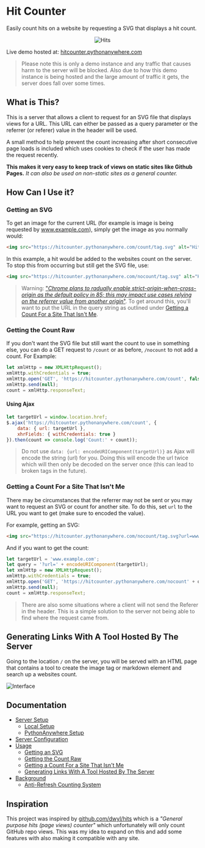 # Hit Counter
Easily count hits on a website by requesting a SVG that displays a hit count.

<div style="text-align: center">
    <img src="https://hitcounter.pythonanywhere.com/count/tag.svg?url=https%3A%2F%2Fgithub.com%2Fbrentvollebregt%2Fhit-counter" alt="Hits">
</div>

Live demo hosted at: [hitcounter.pythonanywhere.com](https://hitcounter.pythonanywhere.com/)

> Please note this is only a demo instance and any traffic that causes harm to the server will be blocked.
> Also due to how this demo instance is being hosted and the large amount of traffic it gets, the server does fall over some times.

## What is This?
This is a server that allows a client to request for an SVG file that displays views for a URL. This URL can either be passed as a query parameter or the referrer (or referer) value in the header will be used.

A small method to help prevent the count increasing after short consecutive page loads is included which uses cookies to check if the user has made the request recently.

**This makes it very easy to keep track of views on static sites like Github Pages.** *It can also be used on non-static sites as a general counter.*

## How Can I Use it?
### Getting an SVG
To get an image for the current URL (for example is image is being requested by www.example.com), simply get the image as you normally would:

```html
<img src="https://hitcounter.pythonanywhere.com/count/tag.svg" alt="Hits">
```

In this example, a hit would be added to the websites count on the server. To stop this from occurring but still get the SVG file, use:

```html
<img src="https://hitcounter.pythonanywhere.com/nocount/tag.svg" alt="Hits">
```

> Warning: ["*Chrome plans to radually enable strict-origin-when-cross-origin as the default policy in 85; this may impact use cases relying on the referrer value from another origin*"](https://developers.google.com/web/updates/2020/07/referrer-policy-new-chrome-default). To get around this, you'll want to put the URL in the query string as outlined under [Getting a Count For a Site That Isn't Me](#getting-a-count-for-a-site-that-isnt-me).

### Getting the Count Raw
If you don't want the SVG file but still want the count to use in something else, you can do a GET request to ```/count``` or as before, ```/nocount``` to not add a count. For Example:

```javascript
let xmlHttp = new XMLHttpRequest();
xmlHttp.withCredentials = true;
xmlHttp.open('GET', 'https://hitcounter.pythonanywhere.com/count', false);
xmlHttp.send(null);
count = xmlHttp.responseText;
```

#### Using Ajax

```javascript
let targetUrl = window.location.href;
$.ajax('https://hitcounter.pythonanywhere.com/count', {
    data: { url: targetUrl },
    xhrFields: { withCredentials: true }
}).then(count => console.log('Count:' + count));
```

> Do not use `data: {url: encodeURIComponent(targetUrl)}` as Ajax will encode the string (url) for you. Doing this will encode the url twice which will then only be decoded on the server once (this can lead to broken tags in the future).

### Getting a Count For a Site That Isn't Me
There may be circumstances that the referrer may not be sent or you may want to request an SVG or count for another site. To do this, set `url` to the URL you want to get (make sure to encoded the value).

For example, getting an SVG:

```html
<img src="https://hitcounter.pythonanywhere.com/nocount/tag.svg?url=www.example.com" alt="Hits">
```

And if you want to get the count:

```javascript
let targetUrl = 'www.example.com';
let query = '?url=' + encodeURIComponent(targetUrl);
let xmlHttp = new XMLHttpRequest();
xmlHttp.withCredentials = true;
xmlHttp.open('GET', 'https://hitcounter.pythonanywhere.com/nocount' + query, false);
xmlHttp.send(null);
count = xmlHttp.responseText;
```

> There are also some situations where a client will not send the Referer in the header. This is a simple solution to the server not being able to find where the request came from.

## Generating Links With A Tool Hosted By The Server
Going to the location `/` on the server, you will be served with an HTML page that contains a tool to create the image tag or markdown element and search up a websites count.

![Interface](https://nitratine.net/posts/hit-counter/interface.png)

## Documentation
- [Server Setup](./docs/setup.md)
    - [Local Setup](./docs/setup.md#local-setup)
    - [PythonAnywhere Setup](./docs/setup.md#pythonanywhere-setup)
- [Server Configuration](./docs/config.md)
- [Usage](./docs/usage.md)
    - [Getting an SVG](./docs/usage.md#getting-an-svg)
    - [Getting the Count Raw](./docs/usage.md#getting-the-count-raw)
    - [Getting a Count For a Site That Isn't Me](./docs/usage.md#getting-a-count-for-a-site-that-isnt-me)
    - [Generating Links With A Tool Hosted By The Server](./docs/usage.md#generating-links-with-a-tool-hosted-by-the-server)
- [Background](./docs/background.md)
    - [Anti-Refresh Counting System](./docs/background.md#anti-refresh-counting-system)

## Inspiration
This project was inspired by [github.com/dwyl/hits](https://github.com/dwyl/hits) which is a _"General purpose hits (page views) counter"_ which unfortunately will only count GitHub repo views. This was my idea to expand on this and add some features with also making it compatible with any site.
